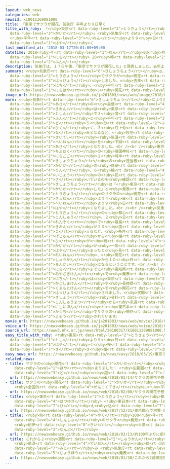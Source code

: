 ```yaml
---
layout: web_news
categories: web
newsid: k10011369081000
title: 「東京でサクラが開花」気象庁 平年より９日早く
title_with_ruby: 「<ruby>東京<rt data-ruby-level="2">とうきょう</rt></ruby>でサクラが<ruby>開花<rt
  data-ruby-level="3">かいか</rt></ruby>」<ruby>気象庁<rt data-ruby-level="6">きしょうちょう</rt></ruby>
  <ruby>平年<rt data-ruby-level="3">へいねん</rt></ruby>より９<ruby>日<rt data-ruby-level="1">にち</rt></ruby><ruby>早<rt
  data-ruby-level="1">はや</rt></ruby>く
last_modified_at: '2018-03-17T20:01:00+09:00'
datetime: 2018<ruby>年<rt data-ruby-level="1">ねん</rt></ruby>03<ruby>月<rt data-ruby-level="1">がつ</rt></ruby>17<ruby>日<rt
  data-ruby-level="1">にち</rt></ruby> 20<ruby>時<rt data-ruby-level="2">じ</rt></ruby>01<ruby>分<rt
  data-ruby-level="2">ふん</rt></ruby>
description: 気象庁は、１７日午後、「東京でサクラが開花した」と発表しました。去年より４日、平年より９日早い開花です。
summary: <ruby>気象庁<rt data-ruby-level="6">きしょうちょう</rt></ruby>は、１７<ruby>日午後<rt data-ruby-level="2">にちごご</rt></ruby>、「<ruby>東京<rt
  data-ruby-level="2">とうきょう</rt></ruby>でサクラが<ruby>開花<rt data-ruby-level="3">かいか</rt></ruby>した」と<ruby>発表<rt
  data-ruby-level="3">はっぴょう</rt></ruby>しました。<ruby>去年<rt data-ruby-level="3">きょねん</rt></ruby>より４<ruby>日<rt
  data-ruby-level="1">にち</rt></ruby>、<ruby>平年<rt data-ruby-level="3">へいねん</rt></ruby>より９<ruby>日早<rt
  data-ruby-level="1">にちはや</rt></ruby>い<ruby>開花<rt data-ruby-level="3">かいか</rt></ruby>です。
image_url: https://newswebeasy.github.io/ja201803/news/web/image/2018/03/17/K10011369081_1803171453_1803171454_01_02.jpg
more: <ruby>気象庁<rt data-ruby-level="6">きしょうちょう</rt></ruby>によりますと、１７<ruby>日<rt data-ruby-level="1">にち</rt></ruby><ruby>朝<rt
  data-ruby-level="2">あさ</rt></ruby>の<ruby>最低<rt data-ruby-level="4">さいてい</rt></ruby><ruby>気温<rt
  data-ruby-level="3">きおん</rt></ruby>は<ruby>東京<rt data-ruby-level="2">とうきょう</rt></ruby>の<ruby>都心<rt
  data-ruby-level="3">としん</rt></ruby>で３<ruby>度<rt data-ruby-level="3">ど</rt></ruby>１<ruby>分<rt
  data-ruby-level="2">ふん</rt></ruby>と<ruby>平年<rt data-ruby-level="3">へいねん</rt></ruby>より１<ruby>度<rt
  data-ruby-level="3">ど</rt></ruby>５<ruby>分<rt data-ruby-level="2">ふん</rt></ruby><ruby>低<rt
  data-ruby-level="4">ひく</rt></ruby>く、３<ruby>月上旬<rt data-ruby-level="7">がつじょうじゅん</rt></ruby><ruby>並<rt
  data-ruby-level="6">な</rt></ruby>みとなるなど、<ruby>各地<rt data-ruby-level="4">かくち</rt></ruby>で<ruby>最低<rt
  data-ruby-level="4">さいてい</rt></ruby><ruby>気温<rt data-ruby-level="3">きおん</rt></ruby>が<ruby>平年<rt
  data-ruby-level="3">へいねん</rt></ruby>を<ruby>下回<rt data-ruby-level="2">したまわ</rt></ruby>るひんやりとした<ruby>朝<rt
  data-ruby-level="2">あさ</rt></ruby>となりました。<br /><br /><ruby>東京<rt data-ruby-level="2">とうきょう</rt></ruby>・<ruby>千代田区<rt
  data-ruby-level="3">ちよだく</rt></ruby>の<ruby>靖国神社<rt data-ruby-level="8">やすくにじんじゃ</rt></ruby>では、１７<ruby>日午後<rt
  data-ruby-level="2">にちごご</rt></ruby>２<ruby>時半<rt data-ruby-level="2">じはん</rt></ruby>ごろ、<ruby>気象庁<rt
  data-ruby-level="6">きしょうちょう</rt></ruby>の<ruby>担当者<rt data-ruby-level="6">たんとうしゃ</rt></ruby>が、サクラの<ruby>開花<rt
  data-ruby-level="3">かいか</rt></ruby>の<ruby>目安<rt data-ruby-level="3">めやす</rt></ruby>にしているソメイヨシノに５<ruby>輪<rt
  data-ruby-level="4">りん</rt></ruby>、６<ruby>輪<rt data-ruby-level="4">りん</rt></ruby><ruby>以上<rt
  data-ruby-level="4">いじょう</rt></ruby>の<ruby>花<rt data-ruby-level="1">はな</rt></ruby>が<ruby>咲<rt
  data-ruby-level="7">さ</rt></ruby>いているのを<ruby>確認<rt data-ruby-level="7">かくにん</rt></ruby>し、<ruby>気象庁<rt
  data-ruby-level="6">きしょうちょう</rt></ruby>は「<ruby>東京<rt data-ruby-level="2">とうきょう</rt></ruby>でサクラが<ruby>開花<rt
  data-ruby-level="3">かいか</rt></ruby>した」と<ruby>発表<rt data-ruby-level="3">はっぴょう</rt></ruby>しました。<ruby>東京<rt
  data-ruby-level="2">とうきょう</rt></ruby>のサクラの<ruby>開花<rt data-ruby-level="3">かいか</rt></ruby>は、<ruby>去年<rt
  data-ruby-level="3">きょねん</rt></ruby>より４<ruby>日<rt data-ruby-level="1">にち</rt></ruby>、<ruby>平年<rt
  data-ruby-level="3">へいねん</rt></ruby>より９<ruby>日<rt data-ruby-level="1">にち</rt></ruby>、いずれも<ruby>早<rt
  data-ruby-level="1">はや</rt></ruby>くなりました。<br /><br /><ruby>気象庁<rt data-ruby-level="6">きしょうちょう</rt></ruby>によりますと、<ruby>東京<rt
  data-ruby-level="2">とうきょう</rt></ruby>の<ruby>都心<rt data-ruby-level="3">としん</rt></ruby>では<ruby>今週<rt
  data-ruby-level="2">こんしゅう</rt></ruby>、２<ruby>日<rt data-ruby-level="1">にち</rt></ruby><ruby>連続<rt
  data-ruby-level="4">れんぞく</rt></ruby>で<ruby>最高<rt data-ruby-level="4">さいこう</rt></ruby><ruby>気温<rt
  data-ruby-level="3">きおん</rt></ruby>が２０<ruby>度<rt data-ruby-level="3">ど</rt></ruby>を<ruby>超<rt
  data-ruby-level="7">こ</rt></ruby>えるなど、<ruby>先月<rt data-ruby-level="1">せんげつ</rt></ruby><ruby>下旬<rt
  data-ruby-level="7">げじゅん</rt></ruby>から<ruby>暖<rt data-ruby-level="6">あたた</rt></ruby>かい<ruby>日<rt
  data-ruby-level="1">ひ</rt></ruby>が<ruby>続<rt data-ruby-level="4">つづ</rt></ruby>いたため、<ruby>開花<rt
  data-ruby-level="3">かいか</rt></ruby>が<ruby>一気<rt data-ruby-level="1">いっき</rt></ruby>に<ruby>早<rt
  data-ruby-level="1">はや</rt></ruby>まったと<ruby>見<rt data-ruby-level="1">み</rt></ruby>られるということです。<ruby>例年<rt
  data-ruby-level="4">れいねん</rt></ruby>、<ruby>開花<rt data-ruby-level="3">かいか</rt></ruby>から１<ruby>週間<rt
  data-ruby-level="2">しゅうかん</rt></ruby>から１０<ruby>日<rt data-ruby-level="1">にち</rt></ruby>で<ruby>満開<rt
  data-ruby-level="4">まんかい</rt></ruby>になるということです。<br /><br />サクラの<ruby>開花<rt data-ruby-level="3">かいか</rt></ruby>は、１６<ruby>日<rt
  data-ruby-level="1">にち</rt></ruby>までに<ruby>高知県<rt data-ruby-level="3">こうちけん</rt></ruby>と<ruby>宮崎県<rt
  data-ruby-level="7">みやざきけん</rt></ruby>で<ruby>発表<rt data-ruby-level="3">はっぴょう</rt></ruby>されていて、１７<ruby>日<rt
  data-ruby-level="1">にち</rt></ruby>は<ruby>東京<rt data-ruby-level="2">とうきょう</rt></ruby>のほか、<ruby>鹿児島県<rt
  data-ruby-level="8">かごしまけん</rt></ruby>や<ruby>長崎県<rt data-ruby-level="7">ながさきけん</rt></ruby>、<ruby>熊本県<rt
  data-ruby-level="7">くまもとけん</rt></ruby>で<ruby>開花<rt data-ruby-level="3">かいか</rt></ruby>が<ruby>発表<rt
  data-ruby-level="3">はっぴょう</rt></ruby>されました。<ruby>民間<rt data-ruby-level="4">みんかん</rt></ruby>の<ruby>気象<rt
  data-ruby-level="4">きしょう</rt></ruby><ruby>会社<rt data-ruby-level="2">がいしゃ</rt></ruby>などによりますと、<ruby>今週末<rt
  data-ruby-level="4">こんしゅうまつ</rt></ruby>から<ruby>来週<rt data-ruby-level="2">らいしゅう</rt></ruby>にかけて、<ruby>西日本<rt
  data-ruby-level="2">にしにほん</rt></ruby>と<ruby>東日本<rt data-ruby-level="2">ひがしにほん</rt></ruby>の<ruby>各地<rt
  data-ruby-level="4">かくち</rt></ruby>でサクラの<ruby>開花<rt data-ruby-level="3">かいか</rt></ruby>が<ruby>予想<rt
  data-ruby-level="3">よそう</rt></ruby>されています。
movie_url: https://newswebeasy.github.io/ja201803/news/web/movie/2018/03/17/k10011369081_201803171857_201803171918.mp4
voice_url: https://newswebeasy.github.io/ja201803/news/web/voice/2018/03/17/k10011369081_201803171857_201803171918.mp3
source_url: https://www3.nhk.or.jp/news/html/20180317/k10011369081000.html
easy_title_with_ruby: <ruby>東京<rt data-ruby-level="2">とうきょう</rt></ruby>でいつもの<ruby>年<rt
  data-ruby-level="1">とし</rt></ruby>より９<ruby>日<rt data-ruby-level="1">にち</rt></ruby><ruby>早<rt
  data-ruby-level="1">はや</rt></ruby>く<ruby>桜<rt data-ruby-level="5">さくら</rt></ruby>が<ruby>咲<rt
  data-ruby-level="7">さ</rt></ruby>き<ruby>始<rt data-ruby-level="7">はじ</rt></ruby>める
easy_news_url: https://newswebeasy.github.io/news/easy/2018/03/19/東京でいつもの年より9日早く桜が咲き始める
related_news:
- title: サクラの<ruby>開花<rt data-ruby-level="3">かいか</rt></ruby><ruby>予想<rt data-ruby-level="3">よそう</rt></ruby><ruby>早<rt
    data-ruby-level="1">はや</rt></ruby>まりました！ <ruby>広範囲<rt data-ruby-level="7">こうはんい</rt></ruby>で20<ruby>度<rt
    data-ruby-level="3">ど</rt></ruby><ruby>超<rt data-ruby-level="7">こ</rt></ruby>え
  url: https://newswebeasy.github.io/news/web/2018/03/14/サクラの開花予想早まりました-広範囲で20度超え
- title: サクラの<ruby>開花<rt data-ruby-level="3">かいか</rt></ruby><ruby>予想<rt data-ruby-level="3">よそう</rt></ruby>
    <ruby>全国的<rt data-ruby-level="4">ぜんこくてき</rt></ruby>に<ruby>平年並<rt data-ruby-level="6">へいねんな</rt></ruby>み
  url: https://newswebeasy.github.io/news/web/2018/02/08/サクラの開花予想-全国的に平年並み
- title: <ruby>東京<rt data-ruby-level="2">とうきょう</rt></ruby><ruby>都心<rt data-ruby-level="3">としん</rt></ruby>で<ruby>初雪<rt
    data-ruby-level="4">はつゆき</rt></ruby> <ruby>東日本<rt data-ruby-level="2">ひがしにほん</rt></ruby>で<ruby>冷<rt
    data-ruby-level="7">ひ</rt></ruby>え<ruby>込<rt data-ruby-level="7">こ</rt></ruby>み
  url: https://newswebeasy.github.io/news/web/2017/12/31/東京都心で初雪-東日本で冷え込み
- title: <ruby>約<rt data-ruby-level="4">やく</rt></ruby>100<ruby>年<rt data-ruby-level="1">ねん</rt></ruby>ぶりに<ruby>新種<rt
    data-ruby-level="4">しんしゅ</rt></ruby>のサクラ<ruby>発見<rt data-ruby-level="3">はっけん</rt></ruby>
    <ruby>紀伊<rt data-ruby-level="8">きい</rt></ruby><ruby>半島<rt data-ruby-level="3">はんとう</rt></ruby><ruby>南部<rt
    data-ruby-level="3">なんぶ</rt></ruby>
  url: https://newswebeasy.github.io/news/web/2018/03/13/約100年ぶりに新種のサクラ発見-紀伊半島南部
- title: これから２<ruby>週間<rt data-ruby-level="2">しゅうかん</rt></ruby><ruby>程度<rt data-ruby-level="5">ていど</rt></ruby>
    <ruby>低温<rt data-ruby-level="4">ていおん</rt></ruby><ruby>続<rt data-ruby-level="4">つづ</rt></ruby>く<ruby>見込<rt
    data-ruby-level="7">みこ</rt></ruby>み <ruby>気象庁<rt data-ruby-level="6">きしょうちょう</rt></ruby>が<ruby>情報<rt
    data-ruby-level="5">じょうほう</rt></ruby><ruby>発表<rt data-ruby-level="3">はっぴょう</rt></ruby>
  url: https://newswebeasy.github.io/news/web/2018/01/30/これから2週間程度-低温続く見込み-気象庁が情報発表
...
```

